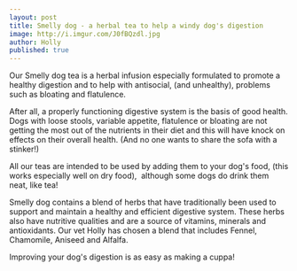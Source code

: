 ```yaml
---
layout: post
title: Smelly dog - a herbal tea to help a windy dog's digestion
image: http://i.imgur.com/J0fBQzdl.jpg
author: Holly
published: true
---
```


Our Smelly dog tea is a herbal infusion especially formulated to promote a healthy digestion and to help with antisocial, (and unhealthy), problems such as bloating and flatulence.

After all, a properly functioning digestive system is the basis of good health. Dogs with loose stools, variable appetite, flatulence or bloating are not getting the most out of the nutrients in their diet and this will have knock on effects on their overall health. (And no one wants to share the sofa with a stinker!)

All our teas are intended to be used by adding them to your dog's food, (this works especially well on dry food),  although some dogs do drink them neat, like tea!

Smelly dog contains a blend of herbs that have traditionally been used to support and maintain a healthy and efficient digestive system. These herbs also have nutritive qualities and are a source of vitamins, minerals and antioxidants. Our vet Holly has chosen a blend that includes Fennel, Chamomile, Aniseed and Alfalfa.

Improving your dog's digestion is as easy as making a cuppa!

